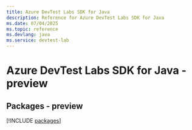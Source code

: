 ```yaml
---
title: Azure DevTest Labs SDK for Java
description: Reference for Azure DevTest Labs SDK for Java
ms.date: 07/04/2025
ms.topic: reference
ms.devlang: java
ms.service: devtest-lab
---
```

# Azure DevTest Labs SDK for Java - preview
## Packages - preview
[!INCLUDE [packages](devtest-labs-index.md)]